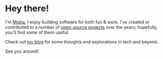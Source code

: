 # Hey there!

I'm [Misha][about], I enjoy building software for both fun & work. I've created
or contributed to a number of [open-source projects][open-source] over the
years; hopefully, you'll find some of them useful.

Check out [my blog][blog] for some thoughts and explorations in tech and
beyond.

See you around!


[blog]: https://misha.brukman.net
[about]: https://misha.brukman.net/about/
[open-source]: https://misha.brukman.net/open-source/
